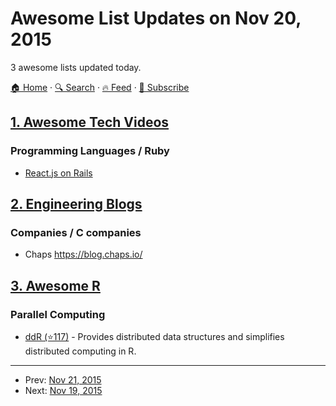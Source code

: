 # Awesome List Updates on Nov 20, 2015

3 awesome lists updated today.

[🏠 Home](/README.md) · [🔍 Search](https://www.trackawesomelist.com/search/) · [🔥 Feed](https://www.trackawesomelist.com/rss.xml) · [📮 Subscribe](https://trackawesomelist.us17.list-manage.com/subscribe?u=d2f0117aa829c83a63ec63c2f&id=36a103854c)



## [1. Awesome Tech Videos](/content/lucasviola/awesome-tech-videos/README.md)

### Programming Languages / Ruby

*   [React.js on Rails](https://www.youtube.com/watch?v=kTSsZrub5iE)

## [2. Engineering Blogs](/content/kilimchoi/engineering-blogs/README.md)

### Companies / C companies

*   Chaps <https://blog.chaps.io/>

## [3. Awesome R](/content/qinwf/awesome-R/README.md)

### Parallel Computing

*   [ddR (⭐117)](https://github.com/vertica/ddR) - Provides distributed data structures and simplifies distributed computing in R.

---

- Prev: [Nov 21, 2015](/content/2015/11/21/README.md)
- Next: [Nov 19, 2015](/content/2015/11/19/README.md)